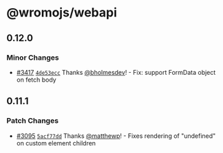 # @wromojs/webapi

## 0.12.0

### Minor Changes

- [#3417](https://github.com/Wromo/wromo/pull/3417) [`4de53ecc`](https://github.com/Wromo/wromo/commit/4de53eccef346bed843b491b7ab93987d7d85655) Thanks [@bholmesdev](https://github.com/bholmesdev)! - Fix: support FormData object on fetch body

## 0.11.1

### Patch Changes

- [#3095](https://github.com/Wromo/wromo/pull/3095) [`5acf77dd`](https://github.com/Wromo/wromo/commit/5acf77dd22be95e33ff838383a2c1790f484e380) Thanks [@matthewp](https://github.com/matthewp)! - Fixes rendering of "undefined" on custom element children

